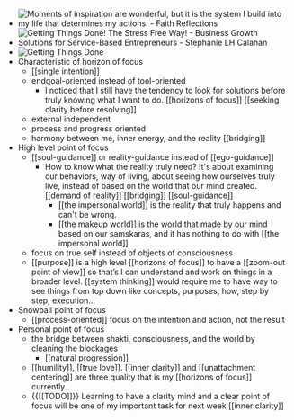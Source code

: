 - ![Moments of inspiration are wonderful, but it is the system I build into my  life that determines my actions. - Faith Reflections](https://image.slidesharecdn.com/gtd-100222135518-phpapp01/95/from-clutter-to-clear-a-guide-to-getting-things-done-part-i-37-728.jpg?cb=1266847017)
- ![Getting Things Done! The Stress Free Way! - Business Growth Solutions for  Service-Based Entrepreneurs - Stephanie LH Calahan](https://www.stephaniecalahan.com/wp-content/uploads/2014/01/your-areas-of-focus-gtd_horizons.jpg)
- ![Getting Things Done](https://image.slidesharecdn.com/gettingthingsdone-091027153602-phpapp02/95/getting-things-done-25-728.jpg?cb=1256657778)
- Characteristic of horizon of focus
    - [[single intention]]
    - endgoal-oriented  instead of tool-oriented
        - I noticed that I still have the tendency to look for solutions before truly knowing what I want to do. [[horizons of focus]] [[seeking clarity before resolving]]
    - external independent
    - process and progress oriented
    - harmony between me, inner energy, and the reality [[bridging]]
- High level point of focus
    - [[soul-guidance]]  or reality-guidance instead of [[ego-guidance]]
        - How to know what the reality truly need? It's about examining our behaviors, way of living, about seeing how ourselves truly live, instead of based on the world that our mind created. [[demand of reality]] [[bridging]] [[soul-guidance]]
            - [[the impersonal world]] is the reality that truly happens and can't be wrong.
            - [[the makeup world]] is the world that made by our mind based on our samskaras, and it has nothing to do with [[the impersonal world]]
    - focus on true self instead of objects of consciousness
    - [[purpose]] is a high level [[horizons of focus]] to have a [[zoom-out point of view]] so that’s I can understand and work on things in a broader level. [[system thinking]] would require me to have way to see things from top down like concepts, purposes, how, step by step, execution...
- Snowball point of focus
    - [[process-oriented]] focus on the intention and action, not the result
- Personal point of focus
    - the bridge between shakti, consciousness, and the world by cleaning the blockages
        - [[natural progression]]
    - [[humility]], [[true love]]. [[inner clarity]] and [[unattachment centering]] are three quality that is my [[horizons of focus]] currently.  
    - {{[[TODO]]}} Learning to have a clarity mind and a clear point of focus will be one of my important task for next week [[inner clarity]]
